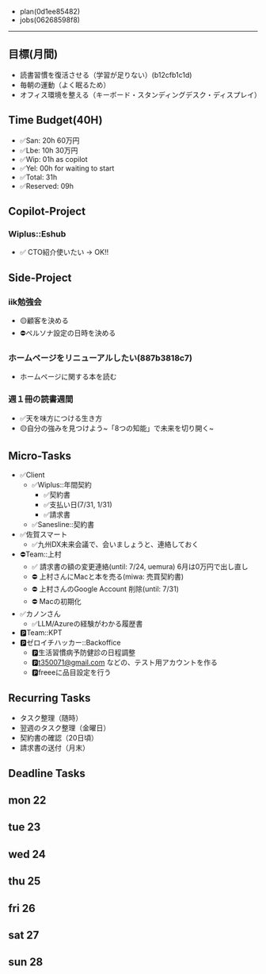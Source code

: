 - plan(0d1ee85482)
- jobs(06268598f8)
---

## 目標(月間)
- 読書習慣を復活させる（学習が足りない）(b12cfb1c1d)
- 毎朝の運動（よく眠るため）
- オフィス環境を整える（キーボード・スタンディングデスク・ディスプレイ）

## Time Budget(40H)
- ✅San: 20h 60万円
- ✅Lbe: 10h 30万円
- ✅Wip: 01h as copilot
- ✅Yel: 00h for waiting to start
- ✅Total: 31h
- ✅Reserved: 09h

## Copilot-Project
### Wiplus::Eshub
- ✅ CTO紹介使いたい → OK!!

## Side-Project
### iik勉強会
- 🟡顧客を決める
- ⛔️ペルソナ設定の日時を決める

### ホームページをリニューアルしたい(887b3818c7)
- ホームページに関する本を読む

### 週１冊の読書週間
- ✅天を味方につける生き方
- 🟡自分の強みを見つけよう~「8つの知能」で未来を切り開く~

## Micro-Tasks
- ✅Client
  - ✅Wiplus::年間契約
    - ✅契約書
    - ✅支払い日(7/31, 1/31)
    - ✅請求書
  - ✅Sanesline::契約書
- ✅佐賀スマート
  - ✅九州DX未来会議で、会いましょうと、連絡しておく
- ⛔️Team::上村
  - ✅ 請求書の額の変更連絡(until: 7/24, uemura) 6月は0万円で出し直し
  - ⛔️ 上村さんにMacと本を売る(miwa: 売買契約書)
  - ⛔️ 上村さんのGoogle Account 削除(until: 7/31)
  - ⛔️ Macの初期化
- ✅カノンさん
  - ✅LLM/Azureの経験がわかる履歴書
- 🅿️Team::KPT
- 🅿️ゼロイチハッカー::Backoffice
  - 🅿️生活習慣病予防健診の日程調整
  - 🅿️t350071@gmail.com などの、テスト用アカウントを作る
  - 🅿️freeeに品目設定を行う

## Recurring Tasks
- タスク整理（随時）
- 翌週のタスク整理（金曜日）
- 契約書の確認（20日頃）
- 請求書の送付（月末）

## Deadline Tasks
## mon 22
## tue 23
## wed 24
## thu 25
## fri 26
## sat 27
## sun 28


